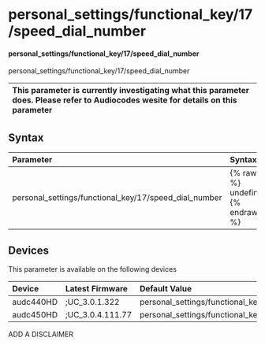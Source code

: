﻿---
description: personal_settings/functional_key/17/speed_dial_number
search: false
---

# personal_settings/functional_key/17/speed_dial_number

#### personal_settings/functional_key/17/speed_dial_number

personal_settings/functional_key/17/speed_dial_number


| This parameter is currently investigating what this parameter does. Please refer to Audiocodes wesite for details on this parameter | 
| :--- |

## Syntax
| Parameter | Syntax |
| :--- | :--- |
|personal_settings/functional_key/17/speed_dial_number | {% raw %} undefined {% endraw %}|

## Devices
This parameter is available on the following devices

| Device | Latest Firmware | Default Value |
|:---|:---|:---|
| audc440HD | ;UC_3.0.1.322 | personal_settings/functional_key/17/speed_dial_number= 
| audc450HD | ;UC_3.0.4.111.77 | personal_settings/functional_key/17/speed_dial_number= 

ADD A DISCLAIMER
